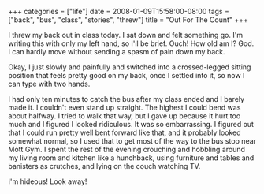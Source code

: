 +++
categories = ["life"]
date = 2008-01-09T15:58:00-08:00
tags = ["back", "bus", "class", "stories", "threw"]
title = "Out For The Count"
+++

I threw my back out in class today. I sat down and felt something go. I'm writing this with only my left hand, so I'll be brief. Ouch! How old am I? God. I can hardly move without sending a spasm of pain down my back.

Okay, I just slowly and painfully and switched into a crossed-legged sitting position that feels pretty good on my back, once I settled into it, so now I can type with two hands.

I had only ten minutes to catch the bus after my class ended and I barely made it. I couldn't even stand up straight. The highest I could bend was about halfway. I tried to walk that way, but I gave up because it hurt too much and I figured I looked ridiculous. It was so embarrassing. I figured out that I could run pretty well bent forward like that, and it probably looked somewhat normal, so I used that to get most of the way to the bus stop near Mott Gym. I spent the rest of the evening crouching and hobbling around my living room and kitchen like a hunchback, using furniture and tables and banisters as crutches, and lying on the couch watching TV.

I'm hideous! Look away!
